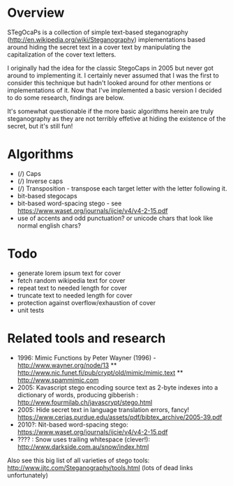 # Overview

STegOcaPs is a collection of simple text-based steganography (http://en.wikipedia.org/wiki/Steganography) implementations based around hiding the secret text in a cover text by manipulating the capitalization of the cover text letters.

I originally had the idea for the classic StegoCaps in 2005 but never got around to implementing it. I certainly never assumed that I was the first to consider this technique but hadn't looked around for other mentions or implementations of it. Now that I've implemented a basic version I decided to do some research, findings are below.

It's somewhat questionable if the more basic algorithms herein are truly steganography as they are not terribly effetive at hiding the existence of the secret, but it's still fun!

# Algorithms

* (/) Caps
* (/) Inverse caps
* (/) Transposition - transpose each target letter with the letter following it.
* bit-based stegocaps
* bit-based word-spacing stego - see https://www.waset.org/journals/ijcie/v4/v4-2-15.pdf
* use of accents and odd punctuation? or unicode chars that look like normal english chars?


# Todo

* generate lorem ipsum text for cover
* fetch random wikipedia text for cover
* repeat text to needed length for cover
* truncate text to needed length for cover
* protection against overflow/exhaustion of cover
* unit tests

# Related tools and research

* 1996: Mimic Functions by Peter Wayner (1996) - http://www.wayner.org/node/13
** http://www.nic.funet.fi/pub/crypt/old/mimic/mimic.text
** http://www.spammimic.com
* 2005: Kavascript stego encoding source text as 2-byte indexes into a dictionary of words, producing gibberish : http://www.fourmilab.ch/javascrypt/stego.html
* 2005: Hide secret text in language translation errors, fancy! https://www.cerias.purdue.edu/assets/pdf/bibtex_archive/2005-39.pdf
* 2010?: Nit-based word-spacing stego: https://www.waset.org/journals/ijcie/v4/v4-2-15.pdf
* ???? : Snow uses trailing whitespace (clever!): http://www.darkside.com.au/snow/index.html

Also see this big list of all varieties of stego tools: http://www.jjtc.com/Steganography/tools.html (lots of dead links unfortunately)

